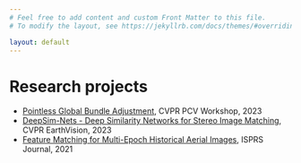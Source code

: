 ```yaml
---
# Feel free to add content and custom Front Matter to this file.
# To modify the layout, see https://jekyllrb.com/docs/themes/#overriding-theme-defaults

layout: default
---
```


# Research projects 

* [Pointless Global Bundle Adjustment](./pointlessGBA.html), CVPR PCV Workshop, 2023
* [DeepSim-Nets - Deep Similarity Networks for Stereo Image Matching](./DeepSimNets.html), CVPR EarthVision, 2023
* [Feature Matching for Multi-Epoch Historical Aerial Images](https://www.umr-lastig.fr/ewelina-rupnik/historicalfeatures.html), ISPRS Journal, 2021
